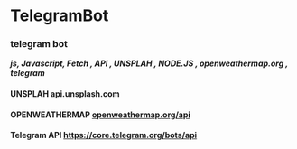 # TelegramBot
### telegram bot
**_js, Javascript,  Fetch , API , UNSPLAH , NODE.JS , openweathermap.org , telegram_**

 #### UNSPLAH api.unsplash.com
 #### OPENWEATHERMAP [openweathermap.org/api](openweathermap.org/api)
 #### Telegram API  https://core.telegram.org/bots/api
